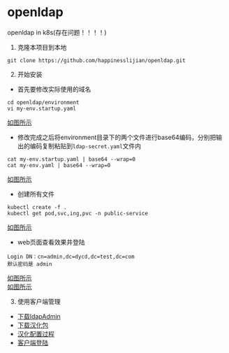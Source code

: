 # openldap
openldap in k8s(存在问题！！！！) 
1. 克隆本项目到本地
```
git clone https://github.com/happinesslijian/openldap.git
```
2. 开始安装
- 首先要修改实际使用的域名
```
cd openldap/environment
vi my-env.startup.yaml
```
[如图所示](https://i.loli.net/2019/09/13/4BVKlE6FyGnkpXg.png)
- 修改完成之后将environment目录下的两个文件进行base64编码，分别把输出的编码复制粘贴到`ldap-secret.yaml`文件内
```
cat my-env.startup.yaml | base64 --wrap=0 
cat my-env.yaml | base64 --wrap=0
```
[如图所示](https://i.loli.net/2019/09/13/ghZ1T5kuaGp267l.png)
- 创建所有文件
```
kubectl create -f .
kubectl get pod,svc,ing,pvc -n public-service
```
[如图所示](https://i.loli.net/2019/09/13/1S68p9LcQGdEqNh.png)
- web页面查看效果并登陆
```
Login DN：cn=admin,dc=dycd,dc=test,dc=com
默认密码是 admin
```
[如图所示](https://i.loli.net/2019/09/13/5P6wF7VqDGgHct2.png) \
[如图所示](https://i.loli.net/2019/09/13/hncGua4DOSCeyJN.png)

3. 使用客户端管理
- [下载ldapAdmin](https://sourceforge.net/projects/ldapadmin/files/ldapadmin/1.6.1/LdapAdminExe-1.6.1.zip/download)
- [下载汉化包](http://www.ldapadmin.org/download/languages/download.php?id=3)
- [汉化配置过程](https://i.loli.net/2019/09/16/ruCpw1O8JUSYQ25.gif)
- [客户端登陆](https://i.loli.net/2019/09/13/Zpblfejohx54E2S.png)
